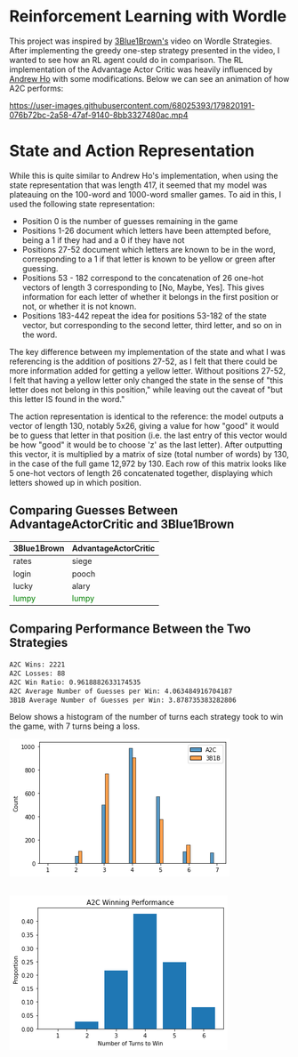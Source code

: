 # Reinforcement Learning with Wordle

This project was inspired by [3Blue1Brown's](https://www.youtube.com/watch?v=v68zYyaEmEA) video on Wordle Strategies. After implementing the greedy one-step strategy presented in the video, I wanted to see how an RL agent could do in comparison. The RL implementation of the Advantage Actor Critic was heavily influenced by [Andrew Ho](https://wandb.ai/andrewkho/wordle-solver/reports/Solving-Wordle-with-Reinforcement-Learning--VmlldzoxNTUzOTc4) with some modifications. Below we can see an animation of how A2C performs:



https://user-images.githubusercontent.com/68025393/179820191-076b72bc-2a58-47af-9140-8bb3327480ac.mp4



# State and Action Representation

While this is quite similar to Andrew Ho's implementation, when using the state representation that was length 417, it seemed that my model was plateauing on the 100-word and 1000-word smaller games. To aid in this, I used the following state representation:

- Position 0 is the number of guesses remaining in the game
- Positions 1-26 document which letters have been attempted before, being a 1 if they had and a 0 if they have not
- Positions 27-52 document which letters are known to be in the word, corresponding to a 1 if that letter is known to be yellow or green after guessing.
- Positions 53 - 182 correspond to the concatenation of 26 one-hot vectors of length 3 corresponding to [No, Maybe, Yes]. This gives information for each letter of whether it belongs in the first position or not, or whether it is not known.
- Positions 183-442 repeat the idea for positions 53-182 of the state vector, but corresponding to the second letter, third letter, and so on in the word.

The key difference between my implementation of the state and what I was referencing is the addition of positions 27-52, as I felt that there could be more information added for getting a yellow letter. Without positions 27-52, I felt that having a yellow letter only changed the state in the sense of "this letter does not belong in this position," while leaving out the caveat of "but this letter IS found in the word."

The action representation is identical to the reference: the model outputs a vector of length 130, notably 5x26, giving a value for how "good" it would be to guess that letter in that position (i.e. the last entry of this vector would be how "good" it would be to choose 'z' as the last letter). After outputting this vector, it is multiplied by a matrix of size (total number of words) by 130, in the case of the full game 12,972 by 130. Each row of this matrix looks like 5 one-hot vectors of length 26 concatenated together, displaying which letters showed up in which position. 


## Comparing Guesses Between AdvantageActorCritic and 3Blue1Brown

<center>

| 3Blue1Brown | AdvantageActorCritic |
| :-- | :-- |
| rates | siege |
| login | pooch | 
|lucky | alary |
| <span style="color:green"> lumpy </span> | <span style="color:green"> lumpy </span>| 

</center>


## Comparing Performance Between the Two Strategies


    A2C Wins: 2221
    A2C Losses: 88
    A2C Win Ratio: 0.9618882633174535
    A2C Average Number of Guesses per Win: 4.063484916704187
    3B1B Average Number of Guesses per Win: 3.878735383282806



Below shows a histogram of the number of turns each strategy took to win the game, with 7 turns being a loss.
    
![png](output_15_2.png)
​    



​    
![png](output_16_0.png)





